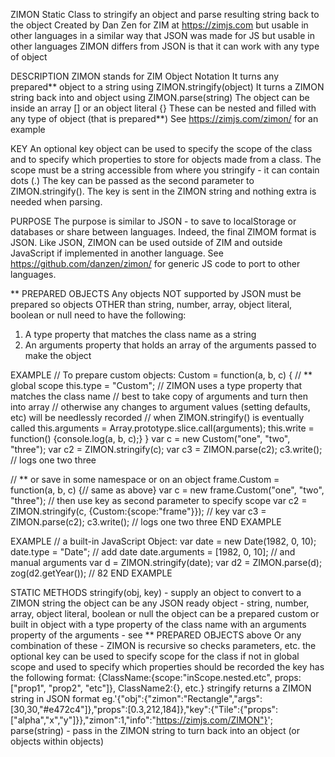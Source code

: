 ZIMON
Static Class to stringify an object and parse resulting string back to the object
Created by Dan Zen for ZIM at https://zimjs.com but usable in other languages
in a similar way that JSON was made for JS but usable in other languages
ZIMON differs from JSON is that it can work with any type of object

DESCRIPTION
ZIMON stands for ZIM Object Notation
It turns any prepared** object to a string using ZIMON.stringify(object)
It turns a ZIMON string back into and object using ZIMON.parse(string)
The object can be inside an array [] or an object literal {}
These can be nested and filled with any type of object (that is prepared**)
See https://zimjs.com/zimon/ for an example

KEY
An optional key object can be used to specify the scope of the class
and to specify which properties to store for objects made from a class.
The scope must be a string accessible from where you stringify - it can contain dots (.)
The key can be passed as the second parameter to ZIMON.stringify().
The key is sent in the ZIMON string and nothing extra is needed when parsing.

PURPOSE
The purpose is similar to JSON - to save to localStorage or databases or share between languages.
Indeed, the final ZIMOM format is JSON.
Like JSON, ZIMON can be used outside of ZIM and outside JavaScript if implemented in another language.
See https://github.com/danzen/zimon/ for generic JS code to port to other languages.

** PREPARED OBJECTS
Any objects NOT supported by JSON must be prepared
so objects OTHER than string, number, array, object literal, boolean or null
need to have the following:
1. A type property that matches the class name as a string
2. An arguments property that holds an array of the arguments passed to make the object

EXAMPLE
// To prepare custom objects:
Custom = function(a, b, c) { // ** global scope
	this.type = "Custom"; // ZIMON uses a type property that matches the class name
	// best to take copy of arguments and turn then into array
	// otherwise any changes to argument values (setting defaults, etc) will be needlessly recorded
	// when ZIMON.stringify() is eventually called
	this.arguments = Array.prototype.slice.call(arguments);
	this.write = function() {console.log(a, b, c);}
}
var c = new Custom("one", "two", "three");
var c2 = ZIMON.stringify(c);
var c3 = ZIMON.parse(c2);
c3.write(); // logs one two three

// ** or save in some namespace or on an object
frame.Custom = function(a, b, c) {// same as above}
var c = new frame.Custom("one", "two", "three");
// then use key as second parameter to specify scope
var c2 = ZIMON.stringify(c, {Custom:{scope:"frame"}}); // key
var c3 = ZIMON.parse(c2);
c3.write(); // logs one two three
END EXAMPLE

EXAMPLE
// a built-in JavaScript Object:
var date = new Date(1982, 0, 10);
date.type = "Date"; // add date
date.arguments = [1982, 0, 10]; // and manual arguments
var d = ZIMON.stringify(date);
var d2 = ZIMON.parse(d);
zog(d2.getYear()); // 82
END EXAMPLE

STATIC METHODS
stringify(obj, key) - supply an object to convert to a ZIMON string
	the object can be any JSON ready object - string, number, array, object literal, boolean or null
	the object can be a prepared custom or built in object
		with a type property of the class name
		with an arguments property of the arguments - see ** PREPARED OBJECTS above
	Or any combination of these - ZIMON is recursive so checks parameters, etc.
	the optional key can be used to specify scope for the class if not in global scope
	and used to specify which properties should be recorded
	the key has the following format:
	 	{ClassName:{scope:"inScope.nested.etc", props:["prop1", "prop2", "etc"]}, ClassName2:{}, etc.}
	stringify returns a ZIMON string in JSON format
	eg.'{"obj":{"zimon":"Rectangle","args":[30,30,"#e472c4"]},"props":[0.3,212,184]},"key":{"Tile":{"props":["alpha","x","y"]}},"zimon":1,"info":"https://zimjs.com/ZIMON"}';
parse(string) - pass in the ZIMON string to turn back into an object (or objects within objects)

